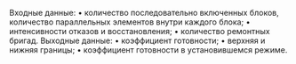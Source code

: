 Входные данные:
• количество последовательно
включенных блоков, количество
параллельных элементов внутри
каждого блока;
• интенсивности отказов и 
восстановления;
• количество ремонтных бригад.
Выходные данные:
• коэффициент готовности;
• верхняя и нижняя границы;
• коэффициент готовности в 
установившемся режиме.
